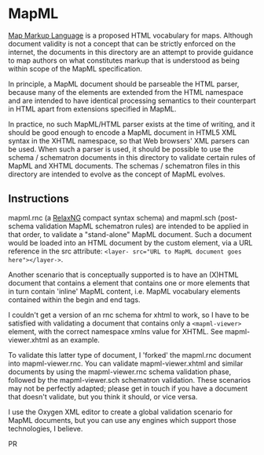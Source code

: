 # MapML

[Map Markup Language](https://maps4html.org/MapML-Specification/spec/) is a proposed HTML vocabulary for maps. 
Although document validity is not a concept that can be strictly enforced on the internet, 
the documents in this directory are an attempt to provide guidance to map authors on what 
constitutes markup that is understood as being within scope of the MapML specification.

In principle, a MapML document should be parseable the HTML parser, because
many of the elements are extended from the HTML namespace and are intended to have 
identical processing semantics to their counterpart in HTML apart from extensions specified in MapML.

In practice, no such MapML/HTML parser exists at the time of writing, and it should be good enough to encode
a MapML document in HTML5 XML syntax in the XHTML namespace, so that Web browsers' 
XML parsers can be used.  When such a parser is used, it should be possible to use 
the schema / schematron documents in this directory to validate certain
rules of MapML and XHTML documents.  The schemas / schematron files in this directory are intended to 
evolve as the concept of MapML evolves. 

## Instructions

mapml.rnc (a [RelaxNG](http://www.relaxng.org/compact-tutorial-20030326.html) compact syntax schema) 
and mapml.sch (post-schema validation MapML schematron rules) are intended to be 
applied in that order, to validate a "stand-alone" MapML document.  Such a document 
would be loaded into an HTML document by the <layer-> custom element, via a URL 
reference in the src attribute:  `<layer- src="URL to MapML document goes here"></layer->`.

Another scenario that is conceptually supported is to have an (X)HTML document that
contains a <mapml-viewer> element that contains one or more <layer-> elements that
in turn contain 'inline' MapML content, i.e. MapML vocabulary elements contained
within the <layer-></layer-> begin and end tags.

I couldn't get a version of an rnc schema for xhtml to work, so I have to be satisfied
with validating a document that contains only a `<mapml-viewer>` element, with the
correct namespace xmlns value for XHTML. See mapml-viewer.xhtml as an example.

To validate this latter type of document, I 'forked' the mapml.rnc document into
mapml-viewer.rnc.  You can validate mapml-viewer.xhtml and similar documents by
using the mapml-viewer.rnc schema validation phase, followed by the mapml-viewer.sch
schematron validation.  These scenarios may not be perfectly adapted; please get
in touch if you have a document that doesn't validate, but you think it should, 
or vice versa.

I use the Oxygen XML editor to create a global validation scenario for MapML documents,
but you can use any engines which support those technologies, I believe.

PR

